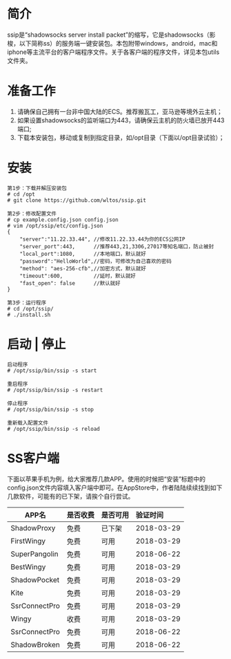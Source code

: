 # 简介
ssip是“shadowsocks server install packet”的缩写，它是shadowsocks（影梭，以下简称ss）的服务端一键安装包。本包附带windows，android，mac和iphone等主流平台的客户端程序文件。关于各客户端的程序文件，详见本包utils文件夹。

# 准备工作
1. 请确保自己拥有一台非中国大陆的ECS。推荐搬瓦工，亚马逊等境外云主机；
2. 如果设置shadowsocks的监听端口为443，请确保云主机的防火墙已放开443端口;
3. 下载本安装包，移动或复制到指定目录，如/opt目录（下面以/opt目录试验）；

# 安装
```
第1步：下载并解压安装包
# cd /opt
# git clone https://github.com/wltos/ssip.git

第2步：修改配置文件
# cp example.config.json config.json
# vim /opt/ssip/etc/config.json
{
    "server":"11.22.33.44", //修改11.22.33.44为你的ECS公网IP
    "server_port":443,      //推荐443,21,3306,27017等知名端口，防止被封
    "local_port":1080,      //本地端口，默认就好
    "password":"HelloWorld",//密码，可修改为自己喜欢的密码
    "method": "aes-256-cfb",//加密方式，默认就好
    "timeout":600,          //延时，默认就好
    "fast_open": false      //默认就好
}

第3步：运行程序
# cd /opt/ssip/
# ./install.sh
```

# 启动 | 停止
```
启动程序
# /opt/ssip/bin/ssip -s start

重启程序
# /opt/ssip/bin/ssip -s restart

停止程序
# /opt/ssip/bin/ssip -s stop

重新载入配置文件
# /opt/ssip/bin/ssip -s reload
```

# SS客户端
下面以苹果手机为例，给大家推荐几款APP。使用的时候把“安装”标题中的config.json文件内容填入客户端中即可。在AppStore中，作者陆陆续续找到如下几款软件，可能有的已下架，请挨个自行尝试。

|   APP名        | 是否收费 | 是否可用 |  验证时间  | 
| -----------    | :-       | :-       | :-         |
| ShadowProxy    | 免费     | 已下架   | 2018-03-29 |
| FirstWingy     | 免费     | 可用     | 2018-03-29 |
| SuperPangolin  | 免费     | 可用     | 2018-06-22 |
| BestWingy      | 免费     | 可用     | 2018-03-29 |
| ShadowPocket   | 免费     | 可用     | 2018-03-29 |
| Kite           | 免费     | 可用     | 2018-03-29 |
| SsrConnectPro  | 免费     | 可用     | 2018-03-29 |
| Wingy          | 收费     | 可用     | 2018-03-29 |
| SsrConnectPro  | 免费     | 可用     | 2018-06-22 |
| ShadowBroken   | 免费     | 可用     | 2018-06-22 |

